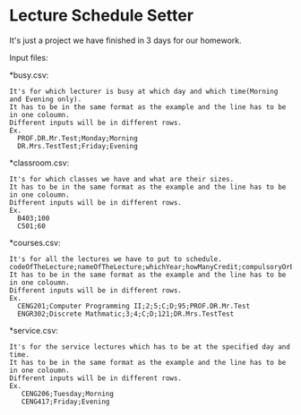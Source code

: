 # Lecture Schedule Setter

It's just a project we have finished in 3 days for our homework.

Input files:

  *busy.csv: 
  
    It's for which lecturer is busy at which day and which time(Morning and Evening only).
    It has to be in the same format as the example and the line has to be in one coloumn.
    Different inputs will be in different rows.
    Ex.
      PROF.DR.Mr.Test;Monday;Morning
      DR.Mrs.TestTest;Friday;Evening
      
  *classroom.csv: 
  
    It's for which classes we have and what are their sizes.
    It has to be in the same format as the example and the line has to be in one coloumn.
    Different inputs will be in different rows.
    Ex.
      B403;100
      C501;60
      
  *courses.csv:
  
    It's for all the lectures we have to put to schedule.
    codeOfTheLecture;nameOfTheLecture;whichYear;howManyCredit;compulsoryOrElective;isDepartmantOrServiceLecture;totalStudentThatTakes;nameOfTheLecturer
    It has to be in the same format as the example and the line has to be in one coloumn.
    Different inputs will be in different rows.
    Ex.
      CENG201;Computer Programming II;2;5;C;D;95;PROF.DR.Mr.Test
      ENGR302;Discrete Mathmatic;3;4;C;D;121;DR.Mrs.TestTest

*service.csv:

    It's for the service lectures which has to be at the specified day and time.
    It has to be in the same format as the example and the line has to be in one coloumn.
    Different inputs will be in different rows.
    Ex.
       CENG206;Tuesday;Morning
       CENG417;Friday;Evening
